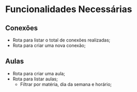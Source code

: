 # Funcionalidades Necessárias

## Conexões

- Rota para listar o total de conexões realizadas;
- Rota para criar uma nova conexão;


## Aulas

- Rota para criar uma aula;
- Rota para listar aulas;
    - Filtrar por matéria, dia da semana e horário;
